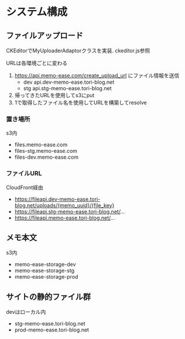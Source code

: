 # システム構成

## ファイルアップロード

CKEditorでMyUploaderAdaptorクラスを実装. ckeditor.js参照

URLは各環境ごとに変わる

1. https://api.memo-ease.com/create_upload_url にファイル情報を送信
   * dev api.dev-memo-ease.tori-blog.net
   * stg api.stg-memo-ease.tori-blog.net
2. 帰ってきたURLを使用してs3にput
3. 1で取得したファイル名を使用してURLを構築してresolve

### 置き場所

s3内

* files.memo-ease.com
* files-stg.memo-ease.com
* files-dev.memo-ease.com

### ファイルURL

CloudFront経由

* https://fileapi.dev-memo-ease.tori-blog.net/uploads/{memo_uuid}/{file_key}
* https://fileapi.stg-memo-ease.tori-blog.net/...
* https://fileapi.memo-ease.tori-blog.net/...

## メモ本文

s3内

* memo-ease-storage-dev
* memo-ease-storage-stg
* memo-ease-storage-prod

## サイトの静的ファイル群

devはローカル内

* stg-memo-ease.tori-blog.net
* prod-memo-ease.tori-blog.net

